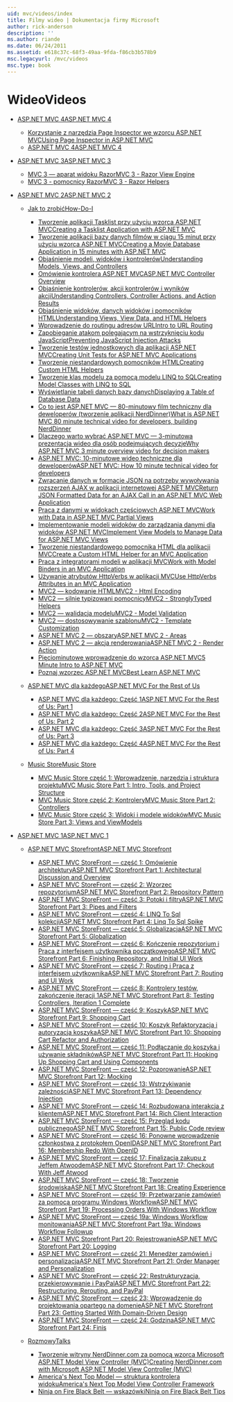 ```yaml
---
uid: mvc/videos/index
title: Filmy wideo | Dokumentacja firmy Microsoft
author: rick-anderson
description: ''
ms.author: riande
ms.date: 06/24/2011
ms.assetid: e618c37c-68f3-49aa-9fda-f86cb3b578b9
msc.legacyurl: /mvc/videos
msc.type: book
---
```

<a name="videos"></a><span data-ttu-id="4ab58-102">Wideo</span><span class="sxs-lookup"><span data-stu-id="4ab58-102">Videos</span></span>
====================
- [<span data-ttu-id="4ab58-103">ASP.NET MVC 4</span><span class="sxs-lookup"><span data-stu-id="4ab58-103">ASP.NET MVC 4</span></span>](mvc-4/index.md)

    - [<span data-ttu-id="4ab58-104">Korzystanie z narzędzia Page Inspector we wzorcu ASP.NET MVC</span><span class="sxs-lookup"><span data-stu-id="4ab58-104">Using Page Inspector in ASP.NET MVC</span></span>](mvc-4/using-page-inspector-in-aspnet-mvc.md)
    - [<span data-ttu-id="4ab58-105">ASP.NET MVC 4</span><span class="sxs-lookup"><span data-stu-id="4ab58-105">ASP.NET MVC 4</span></span>](mvc-4/aspnet-mvc-4.md)
- [<span data-ttu-id="4ab58-106">ASP.NET MVC 3</span><span class="sxs-lookup"><span data-stu-id="4ab58-106">ASP.NET MVC 3</span></span>](mvc-3/index.md)

    - [<span data-ttu-id="4ab58-107">MVC 3 — aparat widoku Razor</span><span class="sxs-lookup"><span data-stu-id="4ab58-107">MVC 3 - Razor View Engine</span></span>](mvc-3/mvc-3-razor-view-engine.md)
    - [<span data-ttu-id="4ab58-108">MVC 3 - pomocnicy Razor</span><span class="sxs-lookup"><span data-stu-id="4ab58-108">MVC 3 - Razor Helpers</span></span>](mvc-3/mvc-3-razor-helpers.md)
- [<span data-ttu-id="4ab58-109">ASP.NET MVC 2</span><span class="sxs-lookup"><span data-stu-id="4ab58-109">ASP.NET MVC 2</span></span>](mvc-2/index.md)

    - [<span data-ttu-id="4ab58-110">Jak to zrobić</span><span class="sxs-lookup"><span data-stu-id="4ab58-110">How-Do-I</span></span>](mvc-2/how-do-i/index.md)

        - [<span data-ttu-id="4ab58-111">Tworzenie aplikacji Tasklist przy użyciu wzorca ASP.NET MVC</span><span class="sxs-lookup"><span data-stu-id="4ab58-111">Creating a Tasklist Application with ASP.NET MVC</span></span>](mvc-2/how-do-i/creating-a-tasklist-application-with-aspnet-mvc.md)
        - [<span data-ttu-id="4ab58-112">Tworzenie aplikacji bazy danych filmów w ciągu 15 minut przy użyciu wzorca ASP.NET MVC</span><span class="sxs-lookup"><span data-stu-id="4ab58-112">Creating a Movie Database Application in 15 minutes with ASP.NET MVC</span></span>](mvc-2/how-do-i/creating-a-movie-database-application-in-15-minutes-with-aspnet-mvc.md)
        - [<span data-ttu-id="4ab58-113">Objaśnienie modeli, widoków i kontrolerów</span><span class="sxs-lookup"><span data-stu-id="4ab58-113">Understanding Models, Views, and Controllers</span></span>](mvc-2/how-do-i/understanding-models-views-and-controllers.md)
        - [<span data-ttu-id="4ab58-114">Omówienie kontrolera ASP.NET MVC</span><span class="sxs-lookup"><span data-stu-id="4ab58-114">ASP.NET MVC Controller Overview</span></span>](mvc-2/how-do-i/aspnet-mvc-controller-overview.md)
        - [<span data-ttu-id="4ab58-115">Objaśnienie kontrolerów, akcji kontrolerów i wyników akcji</span><span class="sxs-lookup"><span data-stu-id="4ab58-115">Understanding Controllers, Controller Actions, and Action Results</span></span>](mvc-2/how-do-i/understanding-controllers-controller-actions-and-action-results.md)
        - [<span data-ttu-id="4ab58-116">Objaśnienie widoków, danych widoków i pomocników HTML</span><span class="sxs-lookup"><span data-stu-id="4ab58-116">Understanding Views, View Data, and HTML Helpers</span></span>](mvc-2/how-do-i/understanding-views-view-data-and-html-helpers.md)
        - [<span data-ttu-id="4ab58-117">Wprowadzenie do routingu adresów URL</span><span class="sxs-lookup"><span data-stu-id="4ab58-117">Intro to URL Routing</span></span>](mvc-2/how-do-i/an-introduction-to-url-routing.md)
        - [<span data-ttu-id="4ab58-118">Zapobieganie atakom polegającym na wstrzyknięciu kodu JavaScript</span><span class="sxs-lookup"><span data-stu-id="4ab58-118">Preventing JavaScript Injection Attacks</span></span>](mvc-2/how-do-i/preventing-javascript-injection-attacks.md)
        - [<span data-ttu-id="4ab58-119">Tworzenie testów jednostkowych dla aplikacji ASP.NET MVC</span><span class="sxs-lookup"><span data-stu-id="4ab58-119">Creating Unit Tests for ASP.NET MVC Applications</span></span>](mvc-2/how-do-i/creating-unit-tests-for-aspnet-mvc-applications.md)
        - [<span data-ttu-id="4ab58-120">Tworzenie niestandardowych pomocników HTML</span><span class="sxs-lookup"><span data-stu-id="4ab58-120">Creating Custom HTML Helpers</span></span>](mvc-2/how-do-i/creating-custom-html-helpers.md)
        - [<span data-ttu-id="4ab58-121">Tworzenie klas modelu za pomocą modelu LINQ to SQL</span><span class="sxs-lookup"><span data-stu-id="4ab58-121">Creating Model Classes with LINQ to SQL</span></span>](mvc-2/how-do-i/creating-model-classes-with-linq-to-sql.md)
        - [<span data-ttu-id="4ab58-122">Wyświetlanie tabeli danych bazy danych</span><span class="sxs-lookup"><span data-stu-id="4ab58-122">Displaying a Table of Database Data</span></span>](mvc-2/how-do-i/displaying-a-table-of-database-data.md)
        - [<span data-ttu-id="4ab58-123">Co to jest ASP.NET MVC — 80-minutowy film techniczny dla deweloperów (tworzenie aplikacji NerdDinner)</span><span class="sxs-lookup"><span data-stu-id="4ab58-123">What is ASP.NET MVC 80 minute technical video for developers, building NerdDinner</span></span>](mvc-2/how-do-i/what-is-aspnet-mvc-80-minute-technical-video-for-developers-building-nerddinner.md)
        - [<span data-ttu-id="4ab58-124">Dlaczego warto wybrać ASP.NET MVC — 3-minutowa prezentacja wideo dla osób podejmujących decyzje</span><span class="sxs-lookup"><span data-stu-id="4ab58-124">Why ASP.NET MVC 3 minute overview video for decision makers</span></span>](mvc-2/how-do-i/why-aspnet-mvc-3-minute-overview-video-for-decision-makers.md)
        - [<span data-ttu-id="4ab58-125">ASP.NET MVC: 10-minutowe wideo techniczne dla deweloperów</span><span class="sxs-lookup"><span data-stu-id="4ab58-125">ASP.NET MVC: How 10 minute technical video for developers</span></span>](mvc-2/how-do-i/aspnet-mvc-how-10-minute-technical-video-for-developers.md)
        - [<span data-ttu-id="4ab58-126">Zwracanie danych w formacie JSON na potrzeby wywoływania rozszerzeń AJAX w aplikacji internetowej ASP.NET MVC</span><span class="sxs-lookup"><span data-stu-id="4ab58-126">Return JSON Formatted Data for an AJAX Call in an ASP.NET MVC Web Application</span></span>](mvc-2/how-do-i/how-do-i-return-json-formatted-data-for-an-ajax-call-in-an-aspnet-mvc-web-application.md)
        - [<span data-ttu-id="4ab58-127">Praca z danymi w widokach częściowych ASP.NET MVC</span><span class="sxs-lookup"><span data-stu-id="4ab58-127">Work with Data in ASP.NET MVC Partial Views</span></span>](mvc-2/how-do-i/how-do-i-work-with-data-in-aspnet-mvc-partial-views.md)
        - [<span data-ttu-id="4ab58-128">Implementowanie modeli widoków do zarządzania danymi dla widoków ASP.NET MVC</span><span class="sxs-lookup"><span data-stu-id="4ab58-128">Implement View Models to Manage Data for ASP.NET MVC Views</span></span>](mvc-2/how-do-i/how-do-i-implement-view-models-to-manage-data-for-aspnet-mvc-views.md)
        - [<span data-ttu-id="4ab58-129">Tworzenie niestandardowego pomocnika HTML dla aplikacji MVC</span><span class="sxs-lookup"><span data-stu-id="4ab58-129">Create a Custom HTML Helper for an MVC Application</span></span>](mvc-2/how-do-i/how-do-i-create-a-custom-html-helper-for-an-mvc-application.md)
        - [<span data-ttu-id="4ab58-130">Praca z integratorami modeli w aplikacji MVC</span><span class="sxs-lookup"><span data-stu-id="4ab58-130">Work with Model Binders in an MVC Application</span></span>](mvc-2/how-do-i/how-do-i-work-with-model-binders-in-an-mvc-application.md)
        - [<span data-ttu-id="4ab58-131">Używanie atrybutów HttpVerbs w aplikacji MVC</span><span class="sxs-lookup"><span data-stu-id="4ab58-131">Use HttpVerbs Attributes in an MVC Application</span></span>](mvc-2/how-do-i/how-do-i-use-httpverbs-attributes-in-an-mvc-application.md)
        - [<span data-ttu-id="4ab58-132">MVC2 — kodowanie HTML</span><span class="sxs-lookup"><span data-stu-id="4ab58-132">MVC2 - Html Encoding</span></span>](mvc-2/how-do-i/mvc2-html-encoding.md)
        - [<span data-ttu-id="4ab58-133">MVC2 — silnie typizowani pomocnicy</span><span class="sxs-lookup"><span data-stu-id="4ab58-133">MVC2 - StronglyTyped Helpers</span></span>](mvc-2/how-do-i/mvc2-stronglytyped-helpers.md)
        - [<span data-ttu-id="4ab58-134">MVC2 — walidacja modelu</span><span class="sxs-lookup"><span data-stu-id="4ab58-134">MVC2 - Model Validation</span></span>](mvc-2/how-do-i/mvc2-model-validation.md)
        - [<span data-ttu-id="4ab58-135">MVC2 — dostosowywanie szablonu</span><span class="sxs-lookup"><span data-stu-id="4ab58-135">MVC2 - Template Customization</span></span>](mvc-2/how-do-i/mvc2-template-customization.md)
        - [<span data-ttu-id="4ab58-136">ASP.NET MVC 2 — obszary</span><span class="sxs-lookup"><span data-stu-id="4ab58-136">ASP.NET MVC 2 - Areas</span></span>](mvc-2/how-do-i/aspnet-mvc-2-areas.md)
        - [<span data-ttu-id="4ab58-137">ASP.NET MVC 2 — akcja renderowania</span><span class="sxs-lookup"><span data-stu-id="4ab58-137">ASP.NET MVC 2 - Render Action</span></span>](mvc-2/how-do-i/aspnet-mvc-2-render-action.md)
        - [<span data-ttu-id="4ab58-138">Pięciominutowe wprowadzenie do wzorca ASP.NET MVC</span><span class="sxs-lookup"><span data-stu-id="4ab58-138">5 Minute Intro to ASP.NET MVC</span></span>](mvc-2/how-do-i/5-minute-introduction-to-aspnet-mvc.md)
        - [<span data-ttu-id="4ab58-139">Poznaj wzorzec ASP.NET MVC</span><span class="sxs-lookup"><span data-stu-id="4ab58-139">Best Learn ASP.NET MVC</span></span>](mvc-2/how-do-i/how-to-best-learn-asp-net-mvc.md)
    - [<span data-ttu-id="4ab58-140">ASP.NET MVC dla każdego</span><span class="sxs-lookup"><span data-stu-id="4ab58-140">ASP.NET MVC For the Rest of Us</span></span>](mvc-2/aspnet-mvc-for-the-rest-of-us/index.md)

        - [<span data-ttu-id="4ab58-141">ASP.NET MVC dla każdego: Część 1</span><span class="sxs-lookup"><span data-stu-id="4ab58-141">ASP.NET MVC For the Rest of Us: Part 1</span></span>](mvc-2/aspnet-mvc-for-the-rest-of-us/aspnet-mvc-for-the-rest-of-us-part-1.md)
        - [<span data-ttu-id="4ab58-142">ASP.NET MVC dla każdego: Część 2</span><span class="sxs-lookup"><span data-stu-id="4ab58-142">ASP.NET MVC For the Rest of Us: Part 2</span></span>](mvc-2/aspnet-mvc-for-the-rest-of-us/aspnet-mvc-for-the-rest-of-us-part-2.md)
        - [<span data-ttu-id="4ab58-143">ASP.NET MVC dla każdego: Część 3</span><span class="sxs-lookup"><span data-stu-id="4ab58-143">ASP.NET MVC For the Rest of Us: Part 3</span></span>](mvc-2/aspnet-mvc-for-the-rest-of-us/aspnet-mvc-for-the-rest-of-us-part-3.md)
        - [<span data-ttu-id="4ab58-144">ASP.NET MVC dla każdego: Część 4</span><span class="sxs-lookup"><span data-stu-id="4ab58-144">ASP.NET MVC For the Rest of Us: Part 4</span></span>](mvc-2/aspnet-mvc-for-the-rest-of-us/aspnet-mvc-for-the-rest-of-us-part-4.md)
    - [<span data-ttu-id="4ab58-145">Music Store</span><span class="sxs-lookup"><span data-stu-id="4ab58-145">Music Store</span></span>](mvc-2/music-store/index.md)

        - [<span data-ttu-id="4ab58-146">MVC Music Store część 1: Wprowadzenie, narzędzia i struktura projektu</span><span class="sxs-lookup"><span data-stu-id="4ab58-146">MVC Music Store Part 1: Intro, Tools, and Project Structure</span></span>](mvc-2/music-store/mvc-music-store-part-1-intro-tools-and-project-structure.md)
        - [<span data-ttu-id="4ab58-147">MVC Music Store część 2: Kontrolery</span><span class="sxs-lookup"><span data-stu-id="4ab58-147">MVC Music Store Part 2: Controllers</span></span>](mvc-2/music-store/mvc-music-store-part-2-controllers.md)
        - [<span data-ttu-id="4ab58-148">MVC Music Store część 3: Widoki i modele widoków</span><span class="sxs-lookup"><span data-stu-id="4ab58-148">MVC Music Store Part 3: Views and ViewModels</span></span>](mvc-2/music-store/mvc-music-store-part-3-views-and-viewmodels.md)
- [<span data-ttu-id="4ab58-149">ASP.NET MVC 1</span><span class="sxs-lookup"><span data-stu-id="4ab58-149">ASP.NET MVC 1</span></span>](mvc-1/index.md)

    - [<span data-ttu-id="4ab58-150">ASP.NET MVC Storefront</span><span class="sxs-lookup"><span data-stu-id="4ab58-150">ASP.NET MVC Storefront</span></span>](mvc-1/aspnet-mvc-storefront/index.md)

        - [<span data-ttu-id="4ab58-151">ASP.NET MVC StoreFront — część 1: Omówienie architektury</span><span class="sxs-lookup"><span data-stu-id="4ab58-151">ASP.NET MVC Storefront Part 1: Architectural Discussion and Overview</span></span>](mvc-1/aspnet-mvc-storefront/aspnet-mvc-storefront-part-1-architectural-discussion-and-overview.md)
        - [<span data-ttu-id="4ab58-152">ASP.NET MVC StoreFront — część 2: Wzorzec repozytorium</span><span class="sxs-lookup"><span data-stu-id="4ab58-152">ASP.NET MVC Storefront Part 2: Repository Pattern</span></span>](mvc-1/aspnet-mvc-storefront/aspnet-mvc-storefront-part-2-the-repository-pattern.md)
        - [<span data-ttu-id="4ab58-153">ASP.NET MVC StoreFront — część 3: Potoki i filtry</span><span class="sxs-lookup"><span data-stu-id="4ab58-153">ASP.NET MVC Storefront Part 3: Pipes and Filters</span></span>](mvc-1/aspnet-mvc-storefront/aspnet-mvc-storefront-part-3-pipes-and-filters.md)
        - [<span data-ttu-id="4ab58-154">ASP.NET MVC StoreFront — część 4: LINQ To Sql kolekcji</span><span class="sxs-lookup"><span data-stu-id="4ab58-154">ASP.NET MVC Storefront Part 4: Linq To Sql Spike</span></span>](mvc-1/aspnet-mvc-storefront/aspnet-mvc-storefront-part-4-linq-to-sql-spike.md)
        - [<span data-ttu-id="4ab58-155">ASP.NET MVC StoreFront — część 5: Globalizacja</span><span class="sxs-lookup"><span data-stu-id="4ab58-155">ASP.NET MVC Storefront Part 5: Globalization</span></span>](mvc-1/aspnet-mvc-storefront/aspnet-mvc-storefront-part-5-globalization.md)
        - [<span data-ttu-id="4ab58-156">ASP.NET MVC StoreFront — część 6: Kończenie repozytorium i Praca z interfejsem użytkownika początkowego</span><span class="sxs-lookup"><span data-stu-id="4ab58-156">ASP.NET MVC Storefront Part 6: Finishing Repository, and Initial UI Work</span></span>](mvc-1/aspnet-mvc-storefront/aspnet-mvc-storefront-part-6-finishing-the-repository-and-initial-ui-work.md)
        - [<span data-ttu-id="4ab58-157">ASP.NET MVC StoreFront — część 7: Routing i Praca z interfejsem użytkownika</span><span class="sxs-lookup"><span data-stu-id="4ab58-157">ASP.NET MVC Storefront Part 7: Routing and UI Work</span></span>](mvc-1/aspnet-mvc-storefront/aspnet-mvc-storefront-part-7-routing-and-ui-work.md)
        - [<span data-ttu-id="4ab58-158">ASP.NET MVC StoreFront — część 8: Kontrolery testów, zakończenie iteracji 1</span><span class="sxs-lookup"><span data-stu-id="4ab58-158">ASP.NET MVC Storefront Part 8: Testing Controllers, Iteration 1 Complete</span></span>](mvc-1/aspnet-mvc-storefront/aspnet-mvc-storefront-part-8-testing-controllers-iteration-1-complete.md)
        - [<span data-ttu-id="4ab58-159">ASP.NET MVC StoreFront — część 9: Koszyk</span><span class="sxs-lookup"><span data-stu-id="4ab58-159">ASP.NET MVC Storefront Part 9: Shopping Cart</span></span>](mvc-1/aspnet-mvc-storefront/aspnet-mvc-storefront-part-9-the-shopping-cart.md)
        - [<span data-ttu-id="4ab58-160">ASP.NET MVC StoreFront — część 10: Koszyk Refaktoryzacja i autoryzacja koszyka</span><span class="sxs-lookup"><span data-stu-id="4ab58-160">ASP.NET MVC Storefront Part 10: Shopping Cart Refactor and Authorization</span></span>](mvc-1/aspnet-mvc-storefront/aspnet-mvc-storefront-part-10-shopping-cart-refactor-and-authorization.md)
        - [<span data-ttu-id="4ab58-161">ASP.NET MVC StoreFront — część 11: Podłączanie do koszyka i używanie składników</span><span class="sxs-lookup"><span data-stu-id="4ab58-161">ASP.NET MVC Storefront Part 11: Hooking Up Shopping Cart and Using Components</span></span>](mvc-1/aspnet-mvc-storefront/aspnet-mvc-storefront-part-11-hooking-up-the-shopping-cart-and-using-components.md)
        - [<span data-ttu-id="4ab58-162">ASP.NET MVC StoreFront — część 12: Pozorowanie</span><span class="sxs-lookup"><span data-stu-id="4ab58-162">ASP.NET MVC Storefront Part 12: Mocking</span></span>](mvc-1/aspnet-mvc-storefront/aspnet-mvc-storefront-part-12-mocking.md)
        - [<span data-ttu-id="4ab58-163">ASP.NET MVC StoreFront — część 13: Wstrzykiwanie zależności</span><span class="sxs-lookup"><span data-stu-id="4ab58-163">ASP.NET MVC Storefront Part 13: Dependency Injection</span></span>](mvc-1/aspnet-mvc-storefront/aspnet-mvc-storefront-part-13-dependency-injection.md)
        - [<span data-ttu-id="4ab58-164">ASP.NET MVC StoreFront — część 14: Rozbudowana interakcja z klientem</span><span class="sxs-lookup"><span data-stu-id="4ab58-164">ASP.NET MVC Storefront Part 14: Rich Client Interaction</span></span>](mvc-1/aspnet-mvc-storefront/aspnet-mvc-storefront-part-14-rich-client-interaction.md)
        - [<span data-ttu-id="4ab58-165">ASP.NET MVC StoreFront — część 15: Przegląd kodu publicznego</span><span class="sxs-lookup"><span data-stu-id="4ab58-165">ASP.NET MVC Storefront Part 15: Public Code review</span></span>](mvc-1/aspnet-mvc-storefront/aspnet-mvc-storefront-part-15-public-code-review.md)
        - [<span data-ttu-id="4ab58-166">ASP.NET MVC StoreFront — część 16: Ponowne wprowadzenie członkostwa z protokołem OpenID</span><span class="sxs-lookup"><span data-stu-id="4ab58-166">ASP.NET MVC Storefront Part 16: Membership Redo With OpenID</span></span>](mvc-1/aspnet-mvc-storefront/aspnet-mvc-storefront-part-16-membership-redo-with-openid.md)
        - [<span data-ttu-id="4ab58-167">ASP.NET MVC StoreFront — część 17: Finalizacja zakupu z Jeffem Atwoodem</span><span class="sxs-lookup"><span data-stu-id="4ab58-167">ASP.NET MVC Storefront Part 17: Checkout With Jeff Atwood</span></span>](mvc-1/aspnet-mvc-storefront/aspnet-mvc-storefront-part-17-checkout-with-jeff-atwood.md)
        - [<span data-ttu-id="4ab58-168">ASP.NET MVC StoreFront — część 18: Tworzenie środowiska</span><span class="sxs-lookup"><span data-stu-id="4ab58-168">ASP.NET MVC Storefront Part 18: Creating Experience</span></span>](mvc-1/aspnet-mvc-storefront/aspnet-mvc-storefront-part-18-creating-an-experience.md)
        - [<span data-ttu-id="4ab58-169">ASP.NET MVC StoreFront — część 19: Przetwarzanie zamówień za pomocą programu Windows Workflow</span><span class="sxs-lookup"><span data-stu-id="4ab58-169">ASP.NET MVC Storefront Part 19: Processing Orders With Windows Workflow</span></span>](mvc-1/aspnet-mvc-storefront/aspnet-mvc-storefront-part-19-processing-orders-with-windows-workflow.md)
        - [<span data-ttu-id="4ab58-170">ASP.NET MVC StoreFront — część 19a: Windows Workflow monitowania</span><span class="sxs-lookup"><span data-stu-id="4ab58-170">ASP.NET MVC Storefront Part 19a: Windows Workflow Followup</span></span>](mvc-1/aspnet-mvc-storefront/aspnet-mvc-storefront-part-19a-windows-workflow-followup.md)
        - [<span data-ttu-id="4ab58-171">ASP.NET MVC Storefront Part 20: Rejestrowanie</span><span class="sxs-lookup"><span data-stu-id="4ab58-171">ASP.NET MVC Storefront Part 20: Logging</span></span>](mvc-1/aspnet-mvc-storefront/aspnet-mvc-storefront-part-20-logging.md)
        - [<span data-ttu-id="4ab58-172">ASP.NET MVC StoreFront — część 21: Menedżer zamówień i personalizacja</span><span class="sxs-lookup"><span data-stu-id="4ab58-172">ASP.NET MVC Storefront Part 21: Order Manager and Personalization</span></span>](mvc-1/aspnet-mvc-storefront/aspnet-mvc-storefront-part-21-order-manager-and-personalization.md)
        - [<span data-ttu-id="4ab58-173">ASP.NET MVC StoreFront — część 22: Restrukturyzacja, przekierowywanie i PayPal</span><span class="sxs-lookup"><span data-stu-id="4ab58-173">ASP.NET MVC Storefront Part 22: Restructuring, Rerouting, and PayPal</span></span>](mvc-1/aspnet-mvc-storefront/aspnet-mvc-storefront-part-22-restructuring-rerouting-and-paypal.md)
        - [<span data-ttu-id="4ab58-174">ASP.NET MVC StoreFront — część 23: Wprowadzenie do projektowania opartego na domenie</span><span class="sxs-lookup"><span data-stu-id="4ab58-174">ASP.NET MVC Storefront Part 23: Getting Started With Domain-Driven Design</span></span>](mvc-1/aspnet-mvc-storefront/aspnet-mvc-storefront-part-23-getting-started-with-domain-driven-design.md)
        - [<span data-ttu-id="4ab58-175">ASP.NET MVC StoreFront — część 24: Godzina</span><span class="sxs-lookup"><span data-stu-id="4ab58-175">ASP.NET MVC Storefront Part 24: Finis</span></span>](mvc-1/aspnet-mvc-storefront/aspnet-mvc-storefront-part-24-finis.md)
    - [<span data-ttu-id="4ab58-176">Rozmowy</span><span class="sxs-lookup"><span data-stu-id="4ab58-176">Talks</span></span>](mvc-1/conference-presentations/index.md)

        - [<span data-ttu-id="4ab58-177">Tworzenie witryny NerdDinner.com za pomocą wzorca Microsoft ASP.NET Model View Controller (MVC)</span><span class="sxs-lookup"><span data-stu-id="4ab58-177">Creating NerdDinner.com with Microsoft ASP.NET Model View Controller (MVC)</span></span>](mvc-1/conference-presentations/creating-nerddinnercom-with-microsoft-aspnet-model-view-controller-mvc.md)
        - [<span data-ttu-id="4ab58-178">America's Next Top Model — struktura kontrolera widoku</span><span class="sxs-lookup"><span data-stu-id="4ab58-178">America's Next Top Model View Controller Framework</span></span>](mvc-1/conference-presentations/americas-next-top-model-view-controller-framework.md)
        - [<span data-ttu-id="4ab58-179">Ninja on Fire Black Belt — wskazówki</span><span class="sxs-lookup"><span data-stu-id="4ab58-179">Ninja on Fire Black Belt Tips</span></span>](mvc-1/conference-presentations/ninja-on-fire-black-belt-tips.md)
